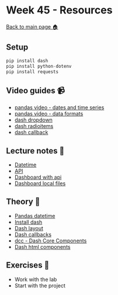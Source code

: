 # Week 45 - Resources

[Back to main page :house:](https://github.com/pr0fez/AI24-Databehandling)

## Setup

```py
pip install dash
pip install python-dotenv
pip install requests
```

## Video guides :video_camera:

- [pandas video - dates and time series][pandas_vid_dates]
- [pandas video - data formats][pandas_vid_formats]
- [dash dropdown](https://www.youtube.com/watch?v=UYH_dNSX1DM)
- [dash radioitems](https://www.youtube.com/watch?v=FuJOsZgo4nU)
- [dash callback](https://www.youtube.com/watch?v=mTsZL-VmRVE)

[pandas_vid_dates]: https://www.youtube.com/watch?v=UFuo7EHI8zc&list=RDCMUCCezIgC97PvUuR4_gbFUs5g&index=10
[pandas_vid_formats]: https://www.youtube.com/watch?v=N6hyN6BW6ao&list=RDCMUCCezIgC97PvUuR4_gbFUs5g&index=11

## Lecture notes :book:
- [Datetime](https://github.com/pr0fez/AI24-Databehandling/blob/main/Lectures/L4-datetime.ipynb)
- [API](https://github.com/pr0fez/AI24-Databehandling/blob/main/Lectures/L4.1-api-stocks.ipynb)
- [Dashboard with api](https://github.com/pr0fez/AI24-Databehandling/tree/main/Lectures/L5-stock-dashboard/L5.1)
- [Dashboard local files](https://github.com/pr0fez/AI24-Databehandling/tree/main/Lectures/L5-stock-dashboard/L5.2)

## Theory :book:

- [Pandas datetime](https://pandas.pydata.org/docs/reference/api/pandas.to_datetime.html)
- [Install dash](https://dash.plotly.com/installation)
- [Dash layout](https://dash.plotly.com/layout)
- [Dash callbacks](https://dash.plotly.com/basic-callbacks)
- [dcc - Dash Core Components](https://dash.plotly.com/dash-core-components)
- [Dash html components](https://dash.plotly.com/dash-html-components)

## Exercises :running:

- Work with the lab
- Start with the project